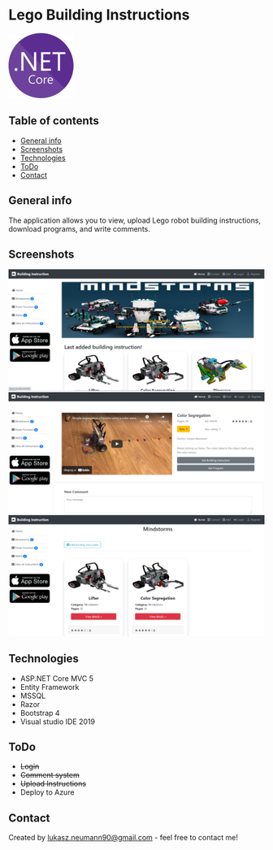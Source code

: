 # Lego Building Instructions
![Example screenshot](./aspnetcore.png)



## Table of contents
* [General info](#general-info)
* [Screenshots](#screenshots)
* [Technologies](#technologies)
* [ToDo](#ToDo)
* [Contact](#contact)

## General info
The application allows you to view, upload Lego robot building instructions, download programs, and write comments.

## Screenshots
![Example screenshot](./Screenshot1.PNG)
![Example screenshot](./Screenshot2.PNG)
![Example screenshot](./Screenshot3.PNG)

## Technologies
- ASP.NET Core MVC 5
- Entity Framework
- MSSQL
- Razor
- Bootstrap 4
- Visual studio IDE 2019


## ToDo
- <strike>Login</strike>
- <strike>Comment system</strike>
- <strike>Upload Instructions</strike>
- Deploy to Azure


## Contact
Created by lukasz.neumann90@gmail.com - feel free to contact me!
